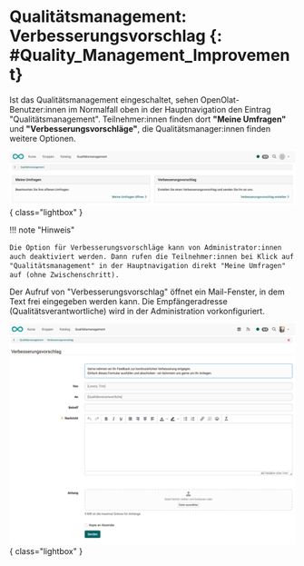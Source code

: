 # Qualitätsmanagement: Verbesserungsvorschlag {: #Quality_Management_Improvement}


Ist das Qualitätsmanagement eingeschaltet, sehen OpenOlat-Benutzer:innen im Normalfall oben in der Hauptnavigation den Eintrag "Qualitätsmanagement". Teilnehmer:innen finden dort **"Meine Umfragen"** und **"Verbesserungsvorschläge"**, die Qualitätsmanager:innen finden weitere Optionen.

![quality_management_improvement_v1_de.png](assets/quality_management_improvement_v1_de.png){ class="lightbox" }

!!! note "Hinweis"

    Die Option für Verbesserungsvorschläge kann von Administrator:innen auch deaktiviert werden. Dann rufen die Teilnehmer:innen bei Klick auf "Qualitätsmanagement" in der Hauptnavigation direkt "Meine Umfragen" auf (ohne Zwischenschritt).


Der Aufruf von "Verbesserungsvorschlag" öffnet ein Mail-Fenster, in dem Text frei eingegeben werden kann. Die Empfängeradresse (Qualitätsverantwortliche) wird in der Administration vorkonfiguriert.

![quality_management_improvement_mail_v1_de.png](assets/quality_management_improvement_mail_v1_de.png){ class="lightbox" }

